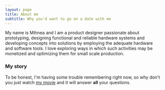 ```yaml
---
layout: page
title: About me
subtitle: Why you'd want to go on a date with me
---
```


My name is Mihnea and I am a product designer passionate about prototyping, designing functional and reliable hardware systems and developing concepts into solutions by employing the adequate hardware and software tools. I love exploring ways in which such activities may be monetized and optimizing them for small scale production.



### My story

To be honest, I'm having some trouble remembering right now, so why don't you just watch [my movie](https://en.wikipedia.org/wiki/The_Princess_Bride_%28film%29) and it will answer **all** your questions.
